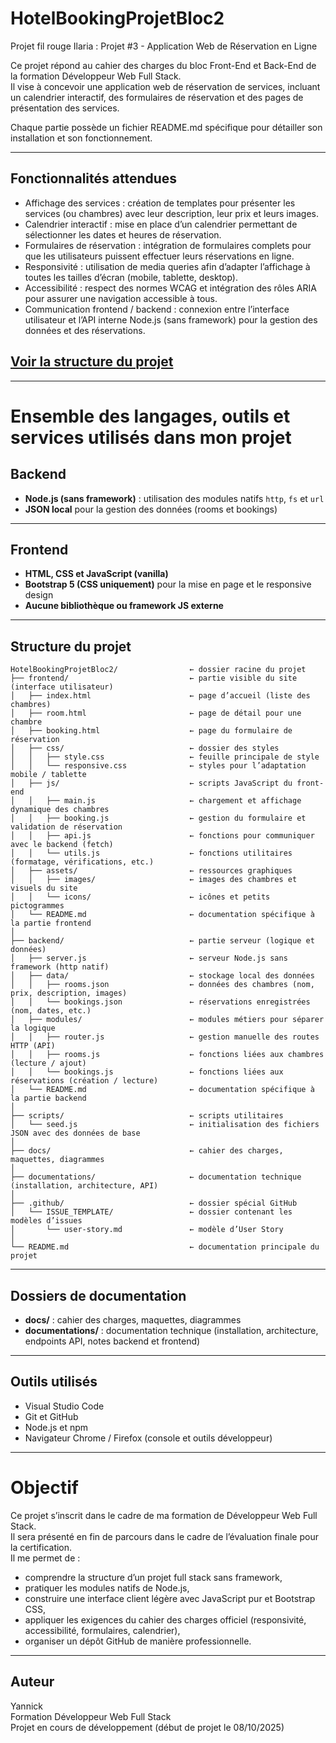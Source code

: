 # HotelBookingProjetBloc2
Projet fil rouge Ilaria : Projet #3 - Application Web de Réservation en Ligne

Ce projet répond au cahier des charges du bloc Front-End et Back-End de la formation Développeur Web Full Stack.  
Il vise à concevoir une application web de réservation de services, incluant un calendrier interactif, des formulaires de réservation et des pages de présentation des services.

Chaque partie possède un fichier README.md spécifique pour détailler son installation et son fonctionnement.

---

## Fonctionnalités attendues

- Affichage des services : création de templates pour présenter les services (ou chambres) avec leur description, leur prix et leurs images.  
- Calendrier interactif : mise en place d’un calendrier permettant de sélectionner les dates et heures de réservation.  
- Formulaires de réservation : intégration de formulaires complets pour que les utilisateurs puissent effectuer leurs réservations en ligne.  
- Responsivité : utilisation de media queries afin d’adapter l’affichage à toutes les tailles d’écran (mobile, tablette, desktop).  
- Accessibilité : respect des normes WCAG et intégration des rôles ARIA pour assurer une navigation accessible à tous.  
- Communication frontend / backend : connexion entre l’interface utilisateur et l’API interne Node.js (sans framework) pour la gestion des données et des réservations.

## [Voir la structure du projet](documentations/architecture.md?plain=1)

---

# Ensemble des langages, outils et services utilisés dans mon projet

## Backend
- **Node.js (sans framework)** : utilisation des modules natifs `http`, `fs` et `url`  
- **JSON local** pour la gestion des données (rooms et bookings)

---

## Frontend
- **HTML, CSS et JavaScript (vanilla)**  
- **Bootstrap 5 (CSS uniquement)** pour la mise en page et le responsive design  
- **Aucune bibliothèque ou framework JS externe**

---

## Structure du projet

```
HotelBookingProjetBloc2/                ← dossier racine du projet
├── frontend/                           ← partie visible du site (interface utilisateur)
│   ├── index.html                      ← page d’accueil (liste des chambres)
│   ├── room.html                       ← page de détail pour une chambre
│   ├── booking.html                    ← page du formulaire de réservation
│   ├── css/                            ← dossier des styles
│   │   ├── style.css                   ← feuille principale de style
│   │   └── responsive.css              ← styles pour l’adaptation mobile / tablette
│   ├── js/                             ← scripts JavaScript du front-end
│   │   ├── main.js                     ← chargement et affichage dynamique des chambres
│   │   ├── booking.js                  ← gestion du formulaire et validation de réservation
│   │   ├── api.js                      ← fonctions pour communiquer avec le backend (fetch)
│   │   └── utils.js                    ← fonctions utilitaires (formatage, vérifications, etc.)
│   ├── assets/                         ← ressources graphiques
│   │   ├── images/                     ← images des chambres et visuels du site
│   │   └── icons/                      ← icônes et petits pictogrammes
│   └── README.md                       ← documentation spécifique à la partie frontend
│
├── backend/                            ← partie serveur (logique et données)
│   ├── server.js                       ← serveur Node.js sans framework (http natif)
│   ├── data/                           ← stockage local des données
│   │   ├── rooms.json                  ← données des chambres (nom, prix, description, images)
│   │   └── bookings.json               ← réservations enregistrées (nom, dates, etc.)
│   ├── modules/                        ← modules métiers pour séparer la logique
│   │   ├── router.js                   ← gestion manuelle des routes HTTP (API)
│   │   ├── rooms.js                    ← fonctions liées aux chambres (lecture / ajout)
│   │   └── bookings.js                 ← fonctions liées aux réservations (création / lecture)
│   └── README.md                       ← documentation spécifique à la partie backend
│
├── scripts/                            ← scripts utilitaires
│   └── seed.js                         ← initialisation des fichiers JSON avec des données de base
│
├── docs/                               ← cahier des charges, maquettes, diagrammes
│
├── documentations/                     ← documentation technique (installation, architecture, API)
│
├── .github/                            ← dossier spécial GitHub
│   └── ISSUE_TEMPLATE/                 ← dossier contenant les modèles d’issues
│       └── user-story.md               ← modèle d’User Story
│
└── README.md                           ← documentation principale du projet
```

---

## Dossiers de documentation

- **docs/** : cahier des charges, maquettes, diagrammes  
- **documentations/** : documentation technique (installation, architecture, endpoints API, notes backend et frontend)

---

## Outils utilisés

- Visual Studio Code  
- Git et GitHub  
- Node.js et npm  
- Navigateur Chrome / Firefox (console et outils développeur)

---

# Objectif

Ce projet s’inscrit dans le cadre de ma formation de Développeur Web Full Stack.  
Il sera présenté en fin de parcours dans le cadre de l’évaluation finale pour la certification.  
Il me permet de :
- comprendre la structure d’un projet full stack sans framework,  
- pratiquer les modules natifs de Node.js,  
- construire une interface client légère avec JavaScript pur et Bootstrap CSS,  
- appliquer les exigences du cahier des charges officiel (responsivité, accessibilité, formulaires, calendrier),  
- organiser un dépôt GitHub de manière professionnelle.

---

## Auteur

Yannick  
Formation Développeur Web Full Stack  
Projet en cours de développement (début de projet le 08/10/2025)
